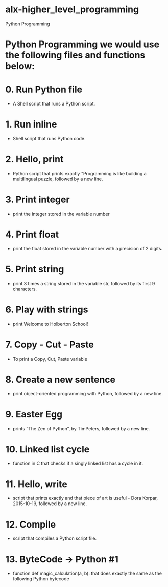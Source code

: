 # alx-higher_level_programming
Python Programming
# Python Programming we would use the following files and functions below:
# 0. Run Python file
- A Shell script that runs a Python script.
# 1. Run inline
- Shell script that runs Python code.
# 2. Hello, print
- Python script that prints exactly "Programming is like building a multilingual puzzle, followed by a new line.
# 3. Print integer
- print the integer stored in the variable number
# 4. Print float
- print the float stored in the variable number with a precision of 2 digits.
# 5. Print string
- print 3 times a string stored in the variable str, followed by its first 9 characters.
# 6. Play with strings
- print Welcome to Holberton School!
# 7. Copy - Cut - Paste
- To print a Copy, Cut, Paste variable
# 8. Create a new sentence
- print object-oriented programming with Python, followed by a new line.
# 9. Easter Egg
- prints “The Zen of Python”, by TimPeters, followed by a new line.
# 10. Linked list cycle
-  function in C that checks if a singly linked list has a cycle in it.
# 11. Hello, write
- script that prints exactly and that piece of art is useful - Dora Korpar, 2015-10-19, followed by a new line.
# 12. Compile
- script that compiles a Python script file.
# 13. ByteCode -> Python #1
- function def magic_calculation(a, b): that does exactly the same as the following Python bytecode


